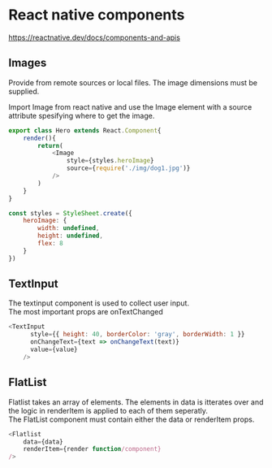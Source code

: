 
# React native components
https://reactnative.dev/docs/components-and-apis

## Images

Provide from remote sources or local files. The image dimensions must be supplied.

Import Image from react native and use the Image element with a source attribute spesifying
where to get the image.

```javascript
export class Hero extends React.Component{
    render(){
        return(
            <Image 
                style={styles.heroImage}
                source={require('./img/dog1.jpg')}
            />
        )
    }
}

const styles = StyleSheet.create({
    heroImage: {
        width: undefined,
        height: undefined,
        flex: 8
    }
})
```

## TextInput
The textinput component is used to collect user input.\
The most important props are onTextChanged

```javascript
<TextInput
      style={{ height: 40, borderColor: 'gray', borderWidth: 1 }}
      onChangeText={text => onChangeText(text)}
      value={value}
    />
```

## FlatList
Flatlist takes an array of elements. The elements in data is itterates over 
and the logic in renderItem is applied to each of them seperatly.\
The FlatList component must contain either the data or renderItem props.

```javascript
<Flatlist
    data={data}
    renderItem={render function/component}
/>
```
